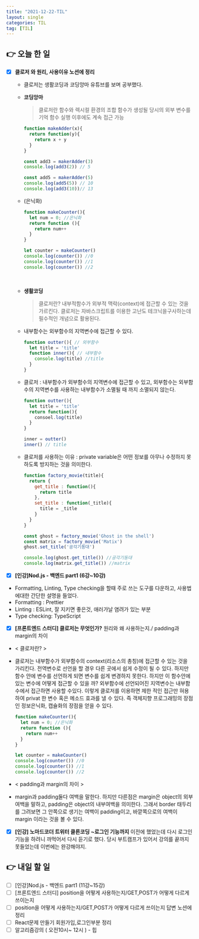 ```yaml
---
title: "2021-12-22-TIL"
layout: single
categories: TIL
tag: [TIL]
---
```


## 👉 오늘 한 일

- [x] **클로저 와 원리, 사용이유 노션에 정리**
  - 클로저는 생활코딩과 코딩앙마 유튜브를 보며 공부했다.
  - **코딩앙마**
    > 클로저란 함수와 렉시컬 환경의 조합
    함수가 생성될 당시의 외부 변수를 기억
    함수 실행 이후에도 계속 접근 가능
          
      ```jsx
      function makeAdder(x){
        return function(y){
          return x + y
        }
      }
      
      const add3 = makerAdder(3)
      console.log(add3(2)) // 5
      
      const add5 = makerAdder(5)
      console.log(add5(5)) // 10
      console.log(add3(10))// 13
      ```
        
  - (은닉화)
          
    ```jsx
    function makeCounter(){
      let num = 0; //은닉화
      return function (){
        return num++
      }
    }
    
    let counter = makeCounter()
    console.log(counter()) //0
    console.log(counter()) //1
    console.log(counter()) //2
    ```
   <br />

  - **생활코딩**
      
    > 클로저란?
    내부적함수가 외부적 맥락(context)에 접근할 수 있는 것을 가르킨다. 클로저는 자바스크립트를 이용한 고난도 테크닉을구사하는데 필수적인 개념으로 활용된다.
      
  - 내부함수는 외부함수의 지역변수에 접근할 수 있다.
          
    ```jsx
    function outter(){ // 외부함수
      let title = 'title'
      function inner(){ // 내부함수
        console.log(title) //title
      }
    }
    ```
    
  - 클로저 : 내부함수가 외부함수의 지역변수에 접근할 수 있고, 외부함수는 외부함수의 지역변수를 사용하는 내부함수가 소멸될 때 까지 소멸되지 않는다.
    
    ```jsx
    function outter(){
      let title = 'title'
      return function(){
        consoel.log(title)
      }
    }
    
    inner = outter()
    inner() // title
    ```
      
  - 클로저를 사용하는 이유 : private variable은 어떤 정보를 아무나 수정하지 못하도록 방지하는 것을 의미한다.
          
    ```jsx
    function factory_movie(title){
      return {
        get_title : function(){
          return title
        },
        set_title : function(_title){
          title = _title
        }
      }
    }
    
    const ghost = factory_movie('Ghost in the shell')
    const matrix = factory_movie('Matix')
    ghost.set_title('공각기동대')
    
    console.log(ghost.get_title()) //공각기동대
    console.log(matrix.get_title()) //matrix
    ```
            
- [x]  **[인강]Nod.js - 백엔드 part1 (6강~10강)**
  - Formatting, Linting, Type checking을 할때 주로 쓰는 도구를 다운하고, 사용법에대한 간단한 설명을 들었다.
  - Formatting : Prettier
  - Linting : ESLint, 잘 지키면 좋은것, 애러가날 염려가 있는 부분
  - Type checking: TypeScript
- [x]  **[프론트엔드 스터디] 클로저는 무엇인가?** 원리와 왜 사용하는지./ padding과 margin의 차이
  - < 클로저란? >
  - 클로저는 내부함수가 외부함수의 context(리소스의 총칭)에 접근할 수 있는 것을 가리킨다.
  전역변수로 선언을 할 경우 다른 곳에서 쉽게 수정이 될 수 있다. 하지만 함수 안에 변수를 선언하게 되면 변수를 쉽게 변경하지 못한다.
  하지만 이 함수안에 있는 변수에 어떻게 접근할 수 있을 까?
  외부함수에 선언되어진 지역변수는 내부함수에서 접근하면 사용할 수있다. 
  이렇게 클로저를 이용하면 제한 적인 접근만 혀용하여 privat 한 변수 혹은 메소드 효과를 낼 수 있다.
  즉 객체지향 프로그래밍의 장점인 정보은닉화, 캡슐화의 장점을 얻을 수 있다.
      
    ```jsx
    function makeCounter(){
      let num = 0; //은닉화
      return function (){
        return num++
      }
    }
    
    let counter = makeCounter()
    console.log(counter()) //0
    console.log(counter()) //1
    console.log(counter()) //2
    ```
            
  - < padding과 margin의 차이 >
  - margin과 padding둘다 여백을 말한다. 하지만 다른점은 
  margin은 object의 외부여백을 말하고,
  padding은 object의 내부여백을 의미한다.
  그래서 border 태두리를 그려보면 그 안쪽으로 생기는 여백이 padding이고,
  바깥쪽으로의 여백이 margin 이라는 것을 볼 수 있다.
- [x]  **[인강] 노마드코더 트위터 클론코딩 ~로그인 기능까지**
  이전에 했었는데 다시 로그인 기능을 하려니 까먹어서 다시 듣기로 했다.
  당시 부트캠프가 있어서 강의를 끝까지 못들었는데 이번에는 완강해야지. 

## 👉 내일 할 일

- [ ]  [인강]Nod.js - 백엔드 part1 (11강~15강)
- [ ]  [프론트엔드 스터디] position을 어떻게 사용하는지/GET,POST가 어떻게 다르게 쓰이는지
- [ ]  position을 어떻게 사용하는지/GET,POST가 어떻게 다르게 쓰이는지 답변 노션에 정리
- [ ]  React문제 만들기 회원가입,로그인부분 정리
- [ ]  알고리즘강의 ( 오전10시~ 12시 ) - 힙

<br /><br /><br /><br />
